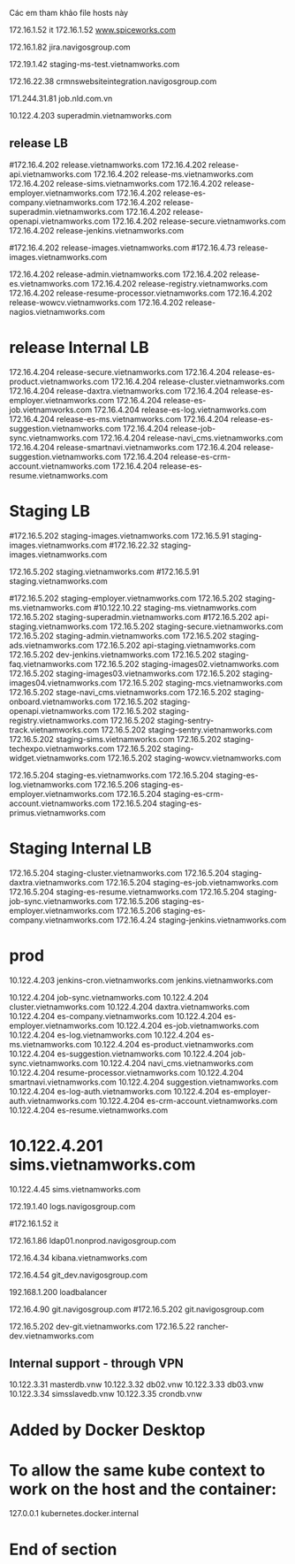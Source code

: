 Các em tham khảo file hosts này
 
172.16.1.52 it
172.16.1.52 www.spiceworks.com
 
172.16.1.82 jira.navigosgroup.com
 
172.19.1.42 staging-ms-test.vietnamworks.com
 
172.16.22.38 crmnswebsiteintegration.navigosgroup.com
 
171.244.31.81 job.nld.com.vn
 
10.122.4.203 superadmin.vietnamworks.com
 

## release LB
#172.16.4.202 release.vietnamworks.com
172.16.4.202 release-api.vietnamworks.com
172.16.4.202 release-ms.vietnamworks.com
172.16.4.202 release-sims.vietnamworks.com
172.16.4.202 release-employer.vietnamworks.com
172.16.4.202 release-es-company.vietnamworks.com
172.16.4.202 release-superadmin.vietnamworks.com
172.16.4.202 release-openapi.vietnamworks.com
172.16.4.202 release-secure.vietnamworks.com
172.16.4.202 release-jenkins.vietnamworks.com
 
#172.16.4.202 release-images.vietnamworks.com
#172.16.4.73 release-images.vietnamworks.com
 
172.16.4.202 release-admin.vietnamworks.com
172.16.4.202 release-es.vietnamworks.com
172.16.4.202 release-registry.vietnamworks.com
172.16.4.202 release-resume-processor.vietnamworks.com
172.16.4.202 release-wowcv.vietnamworks.com
172.16.4.202 release-nagios.vietnamworks.com
 
# release Internal LB
172.16.4.204 release-secure.vietnamworks.com
172.16.4.204 release-es-product.vietnamworks.com
172.16.4.204 release-cluster.vietnamworks.com
172.16.4.204 release-daxtra.vietnamworks.com
172.16.4.204 release-es-employer.vietnamworks.com
172.16.4.204 release-es-job.vietnamworks.com
172.16.4.204 release-es-log.vietnamworks.com
172.16.4.204 release-es-ms.vietnamworks.com
172.16.4.204 release-es-suggestion.vietnamworks.com
172.16.4.204 release-job-sync.vietnamworks.com
172.16.4.204 release-navi_cms.vietnamworks.com
172.16.4.204 release-smartnavi.vietnamworks.com
172.16.4.204 release-suggestion.vietnamworks.com
172.16.4.204 release-es-crm-account.vietnamworks.com
172.16.4.204 release-es-resume.vietnamworks.com
 
# Staging LB
#172.16.5.202 staging-images.vietnamworks.com
172.16.5.91  staging-images.vietnamworks.com
#172.16.22.32 staging-images.vietnamworks.com
 

172.16.5.202 staging.vietnamworks.com
#172.16.5.91 staging.vietnamworks.com
 
#172.16.5.202 staging-employer.vietnamworks.com
172.16.5.202 staging-ms.vietnamworks.com
#10.122.10.22 staging-ms.vietnamworks.com
172.16.5.202 staging-superadmin.vietnamworks.com
#172.16.5.202 api-staging.vietnamworks.com
172.16.5.202 staging-secure.vietnamworks.com
172.16.5.202 staging-admin.vietnamworks.com
172.16.5.202 staging-ads.vietnamworks.com
172.16.5.202 api-staging.vietnamworks.com
172.16.5.202 dev-jenkins.vietnamworks.com
172.16.5.202 staging-faq.vietnamworks.com
172.16.5.202 staging-images02.vietnamworks.com
172.16.5.202 staging-images03.vietnamworks.com
172.16.5.202 staging-images04.vietnamworks.com
172.16.5.202 staging-mcs.vietnamworks.com
172.16.5.202 stage-navi_cms.vietnamworks.com
172.16.5.202 staging-onboard.vietnamworks.com
172.16.5.202 staging-openapi.vietnamworks.com
172.16.5.202 staging-registry.vietnamworks.com
172.16.5.202 staging-sentry-track.vietnamworks.com
172.16.5.202 staging-sentry.vietnamworks.com
172.16.5.202 staging-sims.vietnamworks.com
172.16.5.202 staging-techexpo.vietnamworks.com
172.16.5.202 staging-widget.vietnamworks.com
172.16.5.202 staging-wowcv.vietnamworks.com
 
172.16.5.204 staging-es.vietnamworks.com
172.16.5.204 staging-es-log.vietnamworks.com
172.16.5.206 staging-es-employer.vietnamworks.com
172.16.5.204 staging-es-crm-account.vietnamworks.com
172.16.5.204 staging-es-primus.vietnamworks.com
 
# Staging Internal LB
172.16.5.204 staging-cluster.vietnamworks.com
172.16.5.204 staging-daxtra.vietnamworks.com
172.16.5.204 staging-es-job.vietnamworks.com
172.16.5.204 staging-es-resume.vietnamworks.com
172.16.5.204 staging-job-sync.vietnamworks.com
172.16.5.206 staging-es-employer.vietnamworks.com
172.16.5.206 staging-es-company.vietnamworks.com
172.16.4.24 staging-jenkins.vietnamworks.com
 
# prod
 
10.122.4.203 jenkins-cron.vietnamworks.com jenkins.vietnamworks.com
 
10.122.4.204 job-sync.vietnamworks.com
10.122.4.204 cluster.vietnamworks.com
10.122.4.204 daxtra.vietnamworks.com
10.122.4.204 es-company.vietnamworks.com
10.122.4.204 es-employer.vietnamworks.com
10.122.4.204 es-job.vietnamworks.com
10.122.4.204 es-log.vietnamworks.com
10.122.4.204 es-ms.vietnamworks.com
10.122.4.204 es-product.vietnamworks.com
10.122.4.204 es-suggestion.vietnamworks.com
10.122.4.204 job-sync.vietnamworks.com
10.122.4.204 navi_cms.vietnamworks.com
10.122.4.204 resume-processor.vietnamworks.com
10.122.4.204 smartnavi.vietnamworks.com
10.122.4.204 suggestion.vietnamworks.com
10.122.4.204 es-log-auth.vietnamworks.com
10.122.4.204 es-employer-auth.vietnamworks.com
10.122.4.204 es-crm-account.vietnamworks.com
10.122.4.204 es-resume.vietnamworks.com
 
# 10.122.4.201 sims.vietnamworks.com
10.122.4.45 sims.vietnamworks.com
 
172.19.1.40 logs.navigosgroup.com
 
#172.16.1.52 it
 
172.16.1.86 ldap01.nonprod.navigosgroup.com
 
172.16.4.34 kibana.vietnamworks.com
 
172.16.4.54  git_dev.navigosgroup.com
 
192.168.1.200 loadbalancer
 
172.16.4.90 git.navigosgroup.com
#172.16.5.202 git.navigosgroup.com
 
172.16.5.202 dev-git.vietnamworks.com
172.16.5.22 rancher-dev.vietnamworks.com
 
## Internal support - through VPN
 

10.122.3.31 masterdb.vnw
10.122.3.32 db02.vnw
10.122.3.33 db03.vnw
10.122.3.34 simsslavedb.vnw
10.122.3.35 crondb.vnw
# Added by Docker Desktop
# To allow the same kube context to work on the host and the container:
127.0.0.1 kubernetes.docker.internal
# End of section
 
